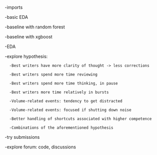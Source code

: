 -imports

-basic EDA

-baseline with random forest

-baseline with xgboost

-EDA

-explore hypothesis:

      -Best writers have more clarity of thought -> less corrections
    
      -Best writers spend more time reviewing
    
      -Best writers spend more time thinking, in pause
    
      -Best writers more time relatively in bursts
    
      -Volume-related events: tendency to get distracted
    
      -Volume-related events: focused if shutting down noise
    
      -Better handling of shortcuts associated with higher competence
    
      -Combinations of the aforementioned hypothesis

-try submissions
    
-explore forum: code, discussions
